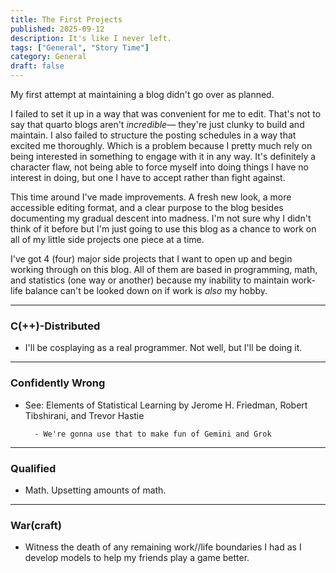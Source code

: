 ```yaml
---
title: The First Projects
published: 2025-09-12
description: It's like I never left.
tags: ["General", "Story Time"]
category: General
draft: false
---
```


My first attempt at maintaining a blog didn't go over as planned.

I failed to set it up in a way that was convenient for me to edit. That's not to say that quarto blogs aren't *incredible*— they're just clunky to build and maintain. I also failed to structure the posting schedules in a way that excited me thoroughly. Which is a problem because I pretty much rely on being interested in something to engage with it in any way. It's definitely a character flaw, not being able to force myself into doing things I have no interest in doing, but one I have to accept rather than fight against.

This time around I've made improvements. A fresh new look, a more accessible editing format, and a clear purpose to the blog besides documenting my gradual descent into madness. I'm not sure why I didn't think of it before but I'm just going to use this blog as a chance to work on all of my little side projects one piece at a time. 

I've got 4 (four) major side projects that I want to open up and begin working through on this blog. All of them are based in programming, math, and statistics (one way or another) because my inability to maintain work-life balance can't be looked down on if work is *also* my hobby. 

---

### C(++)-Distributed

- I'll be cosplaying as a real programmer. Not well, but I'll be doing it.

---

### Confidently Wrong

- See: Elements of Statistical Learning by Jerome H. Friedman, Robert Tibshirani, and Trevor Hastie

        - We're gonna use that to make fun of Gemini and Grok

---

### Qualified

- Math. Upsetting amounts of math. 

---

### War(craft)

- Witness the death of any remaining work//life boundaries I had as I develop models to help my friends play a game better.